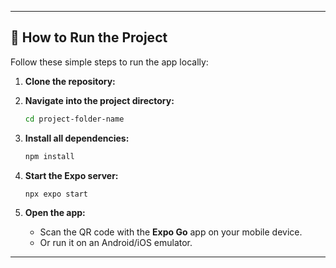 

---

## 🚀 How to Run the Project

Follow these simple steps to run the app locally:

1. **Clone the repository:**
 
2. **Navigate into the project directory:**
   ```bash
   cd project-folder-name
   ```

3. **Install all dependencies:**
   ```bash
   npm install
   ```

4. **Start the Expo server:**
   ```bash
   npx expo start
   ```

5. **Open the app:**
   - Scan the QR code with the **Expo Go** app on your mobile device.
   - Or run it on an Android/iOS emulator.

---
